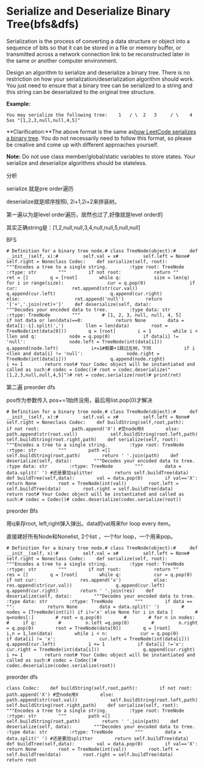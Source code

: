 # Serialize and Deserialize Binary Tree\(bfs&dfs\)

Serialization is the process of converting a data structure or object into a sequence of bits so that it can be stored in a file or memory buffer, or transmitted across a network connection link to be reconstructed later in the same or another computer environment.

Design an algorithm to serialize and deserialize a binary tree. There is no restriction on how your serialization/deserialization algorithm should work. You just need to ensure that a binary tree can be serialized to a string and this string can be deserialized to the original tree structure.

**Example:** 

```text
You may serialize the following tree:    1   / \  2   3     / \    4   5as "[1,2,3,null,null,4,5]"
```

**Clarification:**The above format is the same as[how LeetCode serializes a binary tree](https://leetcode.com/faq/#binary-tree). You do not necessarily need to follow this format, so please be creative and come up with different approaches yourself.

**Note:** Do not use class member/global/static variables to store states. Your serialize and deserialize algorithms should be stateless.

分析

serialize 就是pre order遍历

deserialize就是顺序按照i, 2i+1,2i+2来拼装树。

第一遍以为是level order遍历，居然也过了,好像就是level order的

其实正确string是：\[1,2,null,null,3,4,null,null,5,null,null\]

BFS

```text
# Definition for a binary tree node.# class TreeNode(object):#     def __init__(self, x):#         self.val = x#         self.left = None#         self.right = Noneclass Codec:    def serialize(self, root):        """Encodes a tree to a single string.        :type root: TreeNode        :rtype: str        """        if not root:            return ""        ret = []        q = [root]        while q:            size = len(q)            for i in range(size):                cur = q.pop(0)                if cur:                    ret.append(str(cur.val))                    q.append(cur.left)                    q.append(cur.right)                else:                    ret.append('null')        return '['+','.join(ret)+']'    def deserialize(self, data):        """Decodes your encoded data to tree.        :type data: str        :rtype: TreeNode        """        # [1, 2, 3, null, null, 4, 5]        if not data or len(data)==0:            return None        data = data[1:-1].split(',')        llen = len(data)        root = TreeNode(int(data[0]))        q = [root]        i = 1        while i < llen and q:            node = q.pop(0)            if data[i] != 'null':                node.left = TreeNode(int(data[i]))                q.append(node.left)            i+=1#都要+1跳过左树，下同            if i <llen and data[i] != 'null':                node.right = TreeNode(int(data[i]))                q.append(node.right)            i += 1        return root# Your Codec object will be instantiated and called as such:# codec = Codec()# root = codec.deserialize("[1,2,3,null,null,4,5]")# ret = codec.serialize(root)# print(ret)
```

第二遍 preorder dfs

pos作为参数传入 pos+=1始终没用，最后用list.pop\(0\)才解决

```text
# Definition for a binary tree node.# class TreeNode(object):#     def __init__(self, x):#         self.val = x#         self.left = None#         self.right = Noneclass Codec:    def buildString(self,root,path):        if not root:            path.append('X') #空node用X        else:            path.append(str(root.val))            self.buildString(root.left,path)            self.buildString(root.right,path)    def serialize(self, root):        """Encodes a tree to a single string.        :type root: TreeNode        :rtype: str        """        path =[]        self.buildString(root,path)        return ' '.join(path)    def deserialize(self, data):        """Decodes your encoded data to tree.        :type data: str        :rtype: TreeNode        """        data = data.split(' ') #还是要加splitter        return self.buildTree(data)    def buildTree(self,data):        val = data.pop(0)        if val=='X':            return None        root = TreeNode(int(val))        root.left = self.buildTree(data)        root.right = self.buildTree(data)        return root# Your Codec object will be instantiated and called as such:# codec = Codec()# codec.deserialize(codec.serialize(root))
```

preorder Bfs

用q来存root, left,right弹入弹出。data的val用来for loop every item。

直接建好所有Node和Nonelist, 2个list ，一个for loop，一个用来pop。

```text
# Definition for a binary tree node.# class TreeNode(object):#     def __init__(self, x):#         self.val = x#         self.left = None#         self.right = Noneclass Codec:    def serialize(self, root):        """Encodes a tree to a single string.        :type root: TreeNode        :rtype: str        """        if not root:            return ""        res = []        q = [root]        while q:            cur = q.pop(0)            if not cur:                res.append('x')            else:                res.append(str(cur.val))                q.append(cur.left)                q.append(cur.right)        return ' '.join(res)    def deserialize(self, data):        """Decodes your encoded data to tree.        :type data: str        :rtype: TreeNode        """        if data == "":            return None        data = data.split(' ')        # nodes = [TreeNode(int(i)) if i!='x' else None for i in data ]        # q=nodes[:]        # root = q.pop(0)        #        # for n in nodes:        #     if q:        #         n.left =q.pop(0)        #         n.right = q.pop(0)        root = TreeNode(data[0])        q = [root]        i,n = 1,len(data)        while i < n:            cur = q.pop(0)            if data[i] != 'x':                cur.left = TreeNode(int(data[i]))                q.append(cur.left)            i += 1            if data[i] !='x':                cur.right = TreeNode(int(data[i]))                q.append(cur.right)            i += 1        return root# Your Codec object will be instantiated and called as such:# codec = Codec()# codec.deserialize(codec.serialize(root))
```

preorder dfs

```text
class Codec:    def buildString(self,root,path):        if not root:            path.append('X') #空node用X        else:            path.append(str(root.val))            self.buildString(root.left,path)            self.buildString(root.right,path)    def serialize(self, root):        """Encodes a tree to a single string.        :type root: TreeNode        :rtype: str        """        path =[]        self.buildString(root,path)        return ' '.join(path)    def deserialize(self, data):        """Decodes your encoded data to tree.        :type data: str        :rtype: TreeNode        """        data = data.split(' ') #还是要加splitter        return self.buildTree(data)    def buildTree(self,data):        val = data.pop(0)        if val=='X':            return None        root = TreeNode(int(val))        root.left = self.buildTree(data)        root.right = self.buildTree(data)        return root
```


